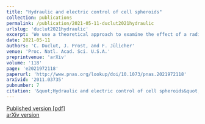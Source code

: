 ```yaml
---
title: "Hydraulic and electric control of cell spheroids"
collection: publications
permalink: /publication/2021-05-11-duclut2021hydraulic
urlslug: 'duclut2021hydraulic'
excerpt: 'We use a theoretical approach to examine the effect of a radial fluid flow or electric current on the growth and homeostasis of a cell spheroid. Such conditions may be generated by a drain of micrometric diameter. To perform this analysis, we describe the tissue as a continuum. We include active mechanical, electric, and hydraulic components in the tissue material properties. We consider a spherical geometry and study the effect of the drain on the dynamics of the cell aggregate. We show that a steady fluid flow or electric current imposed by the drain could be able to significantly change the spheroid long-time state. In particular, our work suggests that a growing spheroid can systematically be driven to a shrinking state if an appropriate external field is applied. Order-of-magnitude estimates suggest that such fields are of the order of the indigenous ones. Similarities and differences with the case of tumors and embryo development are briefly discussed.'
date: 2021-05-11
authors: 'C. Duclut, J. Prost, and F. Jülicher'
venue: 'Proc. Natl. Acad. Sci. U.S.A.'
preprintvenue: 'arXiv'
volume: '118'
page: 'e2021972118'
paperurl: 'http://www.pnas.org/lookup/doi/10.1073/pnas.2021972118'
arxivid: '2011.03735'
pubnumber: 7
citation: '&quot;Hydraulic and electric control of cell spheroids&quot;, C. Duclut, J. Prost, and F. Jülicher, <i>Proc. Natl. Acad. Sci. U.S.A.</i> <b>118</b>, e2021972118 (2021).'
---
```

[Published version <i class="fa fa-external-link-alt fa-xs" aria-hidden="true"></i>](http://www.pnas.org/lookup/doi/10.1073/pnas.2021972118)
[[pdf] <i class="fa fa-download fa-xs" aria-hidden="true"></i>](http://charlieduclut.github.io/files/duclut2021hydraulic.pdf)
<br/>
[arXiv version <i class="fa fa-external-link-alt fa-xs" aria-hidden="true"></i>](https://arxiv.org/abs/2011.03735)
